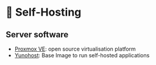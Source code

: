 # 📀 Self-Hosting

## Server software

* [Proxmox VE](../operating-systems/proxmox-ve.md): open source virtualisation platform
* [Yunohost](https://yunohost.org/): Base Image to run self-hosted applications
